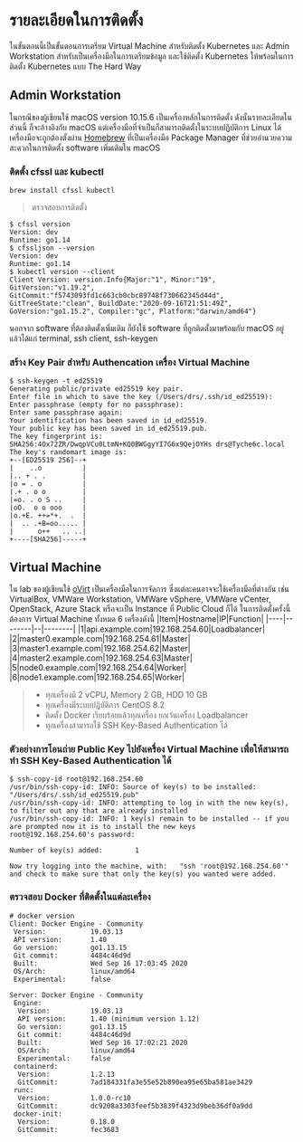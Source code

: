 # รายละเอียดในการติดตั้ง
ในขั้นตอนนี้เป็นขั้นตอนการเตรียม Virtual Machine สำหรับติดตั้ง Kubernetes และ Admin Workstation สำหรับเป็นเครื่องมือในการเตรียมข้อมูล และใช้ติดตั้ง Kubernetes ให้พร้อมในการติดตั้ง Kubernetes แบบ The Hard Way 
## Admin Workstation
ในกรณีของผู้เขียนใช้ macOS version 10.15.6 เป็นเครื่องหลักในการติดตั้ง ดังนั้นรายละเอียดในส่วนนี้ ก็จะอ้างอิงกับ macOS แต่เครื่องมือที่จำเป็นก็สามารถติดตั้งในระบบปฏิบัติการ Linux ได้ เครื่องมือจะถูกต้องตั้งผ่าน [Homebrew](https://brew.sh/) ที่เป็นเครื่องมือ Package Manager ที่ช่วยอำนวยความสะดวกในการติดตั้ง software เพิ่มเติมใน macOS
### ติดตั้ง cfssl และ kubectl 
```
brew install cfssl kubectl
```
> ตรวจสอบการติดตั้ง
```
$ cfssl version
Version: dev
Runtime: go1.14
$ cfssljson --version 
Version: dev
Runtime: go1.14
$ kubectl version --client 
Client Version: version.Info{Major:"1", Minor:"19", GitVersion:"v1.19.2", GitCommit:"f5743093fd1c663cb0cbc89748f730662345d44d", GitTreeState:"clean", BuildDate:"2020-09-16T21:51:49Z", GoVersion:"go1.15.2", Compiler:"gc", Platform:"darwin/amd64"}
```
นอกจาก software ที่ต้องติดตั้งเพิ่มเติม ก็ยังใช้ software ที่ถูกติดตั้งมาพร้อมกับ macOS อยู่แล้วได้แก่ terminal, ssh client, ssh-keygen
### สร้าง Key Pair สำหรับ Authencation เครื่อง Virtual Machine
```
$ ssh-keygen -t ed25519
Generating public/private ed25519 key pair.
Enter file in which to save the key (/Users/drs/.ssh/id_ed25519): 
Enter passphrase (empty for no passphrase):
Enter same passphrase again:
Your identification has been saved in id_ed25519.
Your public key has been saved in id_ed25519.pub.
The key fingerprint is:
SHA256:4Ox72ZR/DwqpVCu0LtmN+KQ0BWGgyYI7G6x9QejOYHs drs@Tyche6c.local
The key's randomart image is:
+--[ED25519 256]--+
|    ..o          |
|.. + . .         |
|o = . o          |
|.+ . o o         |
|=o. . o S ..     |
|oO.  o o ooo     |
|o.+E. ++=*+.  .  |
|  .. .+B=oo..... |
|      o++   .. ..|
+----[SHA256]-----+
```
## Virtual Machine
ใน lab ของผู้เขียนใช้ [oVirt](https://www.ovirt.org/) เป็นเครื่องมือในการจัดการ ซึ่งแต่ละคนอาจจะใช้เครื่องมือที่ต่างกัน เช่น VirtualBox, VMWare Workstation, VMWare vSphere, VMWare vCenter, OpenStack, Azure Stack หรือจะเป็น Instance ที่ Public Cloud ก็ได้ ในการติดตั้งครั้งนี้ต้องการ Virtual Machine ทั้งหมด 6 เครื่องดังนี้
|Item|Hostname|IP|Function|
|----|--------|--|--------|
|1|api.example.com|192.168.254.60|Loadbalancer|
|2|master0.example.com|192.168.254.61|Master|
|3|master1.example.com|192.168.254.62|Master|
|4|master2.example.com|192.168.254.63|Master|
|5|node0.example.com|192.168.254.64|Worker|
|6|node1.example.com|192.168.254.65|Worker|
> - ทุกเครื่องมี 2 vCPU, Memory 2 GB, HDD 10 GB
> - ทุกเครื่องมีระบบปฏิบัติการ CentOS 8.2
> - ติดตั้ง Docker เรียบร้อยแล้วทุกเครื่อง ยกเว้นเครื่อง Loadbalancer
> - ทุกเครื่องสามารถใช้ SSH Key-Based Authentication ได้
### ตัวอย่างการโอนถ่าย Public Key ไปยังเครื่อง Virtual Machine เพื่อให้สามารถทำ SSH Key-Based Authentication ได้
```
$ ssh-copy-id root@192.168.254.60
/usr/bin/ssh-copy-id: INFO: Source of key(s) to be installed: "/Users/drs/.ssh/id_ed25519.pub"
/usr/bin/ssh-copy-id: INFO: attempting to log in with the new key(s), to filter out any that are already installed
/usr/bin/ssh-copy-id: INFO: 1 key(s) remain to be installed -- if you are prompted now it is to install the new keys
root@192.168.254.60's password:

Number of key(s) added:        1

Now try logging into the machine, with:   "ssh 'root@192.168.254.60'"
and check to make sure that only the key(s) you wanted were added.
```
### ตรวจสอบ Docker ที่ติดตั้งในแต่ละเครื่อง
```
# docker version
Client: Docker Engine - Community
 Version:           19.03.13
 API version:       1.40
 Go version:        go1.13.15
 Git commit:        4484c46d9d
 Built:             Wed Sep 16 17:03:45 2020
 OS/Arch:           linux/amd64
 Experimental:      false

Server: Docker Engine - Community
 Engine:
  Version:          19.03.13
  API version:      1.40 (minimum version 1.12)
  Go version:       go1.13.15
  Git commit:       4484c46d9d
  Built:            Wed Sep 16 17:02:21 2020
  OS/Arch:          linux/amd64
  Experimental:     false
 containerd:
  Version:          1.2.13
  GitCommit:        7ad184331fa3e55e52b890ea95e65ba581ae3429
 runc:
  Version:          1.0.0-rc10
  GitCommit:        dc9208a3303feef5b3839f4323d9beb36df0a9dd
 docker-init:
  Version:          0.18.0
  GitCommit:        fec3683
```
